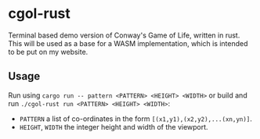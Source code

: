 # cgol-rust
Terminal based demo version of Conway's Game of Life, written in rust. This will be used as a base for a WASM implementation, which is intended to be put on my website.

## Usage
Run using `cargo run -- pattern <PATTERN> <HEIGHT> <WIDTH>` or build and run `./cgol-rust run <PATTERN> <HEIGHT> <WIDTH>`:

+ `PATTERN` a list of co-ordinates in the form `[(x1,y1),(x2,y2),...(xn,yn)]`.
+ `HEIGHT`, `WIDTH` the integer height and width of the viewport.